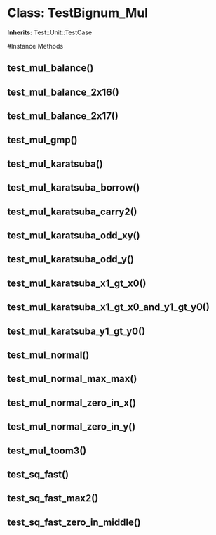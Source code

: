 # Class: TestBignum_Mul
**Inherits:** Test::Unit::TestCase
    




#Instance Methods
## test_mul_balance() [](#method-i-test_mul_balance)

## test_mul_balance_2x16() [](#method-i-test_mul_balance_2x16)

## test_mul_balance_2x17() [](#method-i-test_mul_balance_2x17)

## test_mul_gmp() [](#method-i-test_mul_gmp)

## test_mul_karatsuba() [](#method-i-test_mul_karatsuba)

## test_mul_karatsuba_borrow() [](#method-i-test_mul_karatsuba_borrow)

## test_mul_karatsuba_carry2() [](#method-i-test_mul_karatsuba_carry2)

## test_mul_karatsuba_odd_xy() [](#method-i-test_mul_karatsuba_odd_xy)

## test_mul_karatsuba_odd_y() [](#method-i-test_mul_karatsuba_odd_y)

## test_mul_karatsuba_x1_gt_x0() [](#method-i-test_mul_karatsuba_x1_gt_x0)

## test_mul_karatsuba_x1_gt_x0_and_y1_gt_y0() [](#method-i-test_mul_karatsuba_x1_gt_x0_and_y1_gt_y0)

## test_mul_karatsuba_y1_gt_y0() [](#method-i-test_mul_karatsuba_y1_gt_y0)

## test_mul_normal() [](#method-i-test_mul_normal)

## test_mul_normal_max_max() [](#method-i-test_mul_normal_max_max)

## test_mul_normal_zero_in_x() [](#method-i-test_mul_normal_zero_in_x)

## test_mul_normal_zero_in_y() [](#method-i-test_mul_normal_zero_in_y)

## test_mul_toom3() [](#method-i-test_mul_toom3)

## test_sq_fast() [](#method-i-test_sq_fast)

## test_sq_fast_max2() [](#method-i-test_sq_fast_max2)

## test_sq_fast_zero_in_middle() [](#method-i-test_sq_fast_zero_in_middle)

